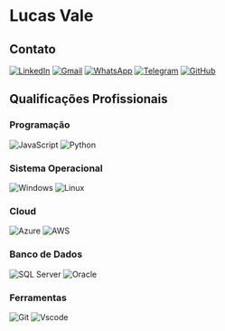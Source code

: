 # Lucas Vale

## Contato
[![LinkedIn](https://img.shields.io/badge/LinkedIn-0077B5?style=for-the-badge&logo=linkedin&logoColor=white)](www.linkedin.com/in/lucas-vale-23486b174)
[![Gmail](https://img.shields.io/badge/Gmail-333333?style=for-the-badge&logo=gmail&logoColor=red)](mailto:lucas.vale1425@gmail.com)
[![WhatsApp](https://img.shields.io/badge/WhatsApp-25D366?style=for-the-badge&logo=whatsapp&logoColor=white)](https://wa.me/+5511959996187)
[![Telegram](https://img.shields.io/badge/Telegram-000?style=for-the-badge&logo=telegram&logoColor=2CA5E0)](https://t.me/Lucas_Vale)
[![GitHub](https://img.shields.io/badge/GitHub-100000?style=for-the-badge&logo=github&logoColor=white)](https://github.com/LucasVale25)



## Qualificações Profissionais

### Programação

![JavaScript](https://img.shields.io/badge/JavaScript-F7DF1E?style=for-the-badge&logo=javascript&logoColor=black)
![Python](https://img.shields.io/badge/python-3670A0?style=for-the-badge&logo=python&logoColor=ffdd54)

### Sistema Operacional

![Windows](https://img.shields.io/badge/Windows-000?style=for-the-badge&logo=windows&logoColor=2CA5E0)
![Linux](https://img.shields.io/badge/Linux-000?style=for-the-badge&logo=linux&logoColor=FCC624)

### Cloud

![Azure](https://img.shields.io/badge/Azure-blue?style=for-the-badge&logo=microsoft%20azure&logoColor=blue&labelColor=FFFFFF&link=https%3A%2F%2Fimages.app.goo.gl%2FK7PN1jYJd57x4q7A8)
![AWS](https://img.shields.io/badge/AWS-000.svg?style=for-the-badge&logo=amazon-aws&logoColor=white)

### Banco de Dados

![SQL Server](https://img.shields.io/badge/sql_server-000000?style=for-the-badge&logo=SQL-Server=white)
![Oracle](https://img.shields.io/badge/Oracle-F80000?style=for-the-badge&logo=Oracle&logoColor=white)


### Ferramentas

![Git](https://img.shields.io/badge/GIT-E44C30?style=for-the-badge&logo=git&logoColor=white)
![Vscode](https://img.shields.io/badge/Vscode-007ACC?style=for-the-badge&logo=visual-studio-code&logoColor=white)

